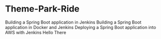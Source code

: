 # Theme-Park-Ride
Building a Spring Boot application in Jenkins
Building a Spring Boot application in Docker and Jenkins
Deploying a Spring Boot application into AWS with Jenkins
Hello There
